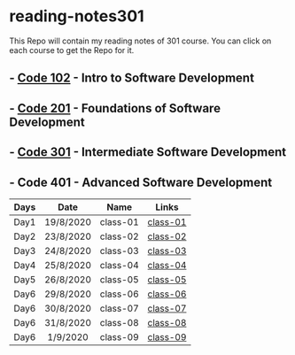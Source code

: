 # reading-notes301

This Repo will contain my reading notes of 301 course.
You can click on each course to get the Repo for it.

## - [Code 102](https://github.com/sayefdeen/reading-notes) - Intro to Software Development

## - [Code 201](https://github.com/sayefdeen/reading-notes201) - Foundations of Software Development

## - [Code 301](https://github.com/sayefdeen/reading-notes301) - Intermediate Software Development

## - Code 401 - Advanced Software Development

| Days |   Date    |   Name   |                               Links                               |
| :--: | :-------: | :------: | :---------------------------------------------------------------: |
| Day1 | 19/8/2020 | class-01 | [class-01](https://sayefdeen.github.io/reading-notes301/class-01) |
| Day2 | 23/8/2020 | class-02 | [class-02](https://sayefdeen.github.io/reading-notes301/class-02) |
| Day3 | 24/8/2020 | class-03 | [class-03](https://sayefdeen.github.io/reading-notes301/class-03) |
| Day4 | 25/8/2020 | class-04 | [class-04](https://sayefdeen.github.io/reading-notes301/class-04) |
| Day5 | 26/8/2020 | class-05 | [class-05](https://sayefdeen.github.io/reading-notes301/class-05) |
| Day6 | 29/8/2020 | class-06 | [class-06](https://sayefdeen.github.io/reading-notes301/class-06) |
| Day6 | 30/8/2020 | class-07 | [class-07](https://sayefdeen.github.io/reading-notes301/class-07) |
| Day6 | 31/8/2020 | class-08 | [class-08](https://sayefdeen.github.io/reading-notes301/class-08) |
| Day6 | 1/9/2020  | class-09 | [class-09](https://sayefdeen.github.io/reading-notes301/class-09) |
